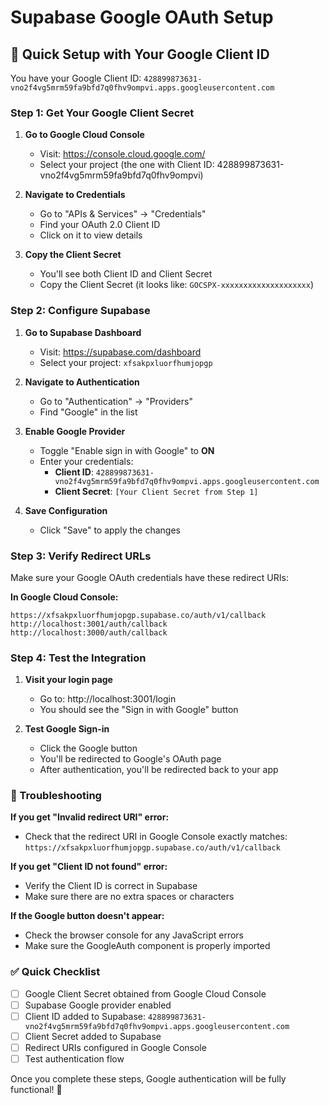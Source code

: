 # Supabase Google OAuth Setup

## 🚀 Quick Setup with Your Google Client ID

You have your Google Client ID: `428899873631-vno2f4vg5mrm59fa9bfd7q0fhv9ompvi.apps.googleusercontent.com`

### Step 1: Get Your Google Client Secret

1. **Go to Google Cloud Console**
   - Visit: https://console.cloud.google.com/
   - Select your project (the one with Client ID: 428899873631-vno2f4vg5mrm59fa9bfd7q0fhv9ompvi)

2. **Navigate to Credentials**
   - Go to "APIs & Services" → "Credentials"
   - Find your OAuth 2.0 Client ID
   - Click on it to view details

3. **Copy the Client Secret**
   - You'll see both Client ID and Client Secret
   - Copy the Client Secret (it looks like: `GOCSPX-xxxxxxxxxxxxxxxxxxxx`)

### Step 2: Configure Supabase

1. **Go to Supabase Dashboard**
   - Visit: https://supabase.com/dashboard
   - Select your project: `xfsakpxluorfhumjopgp`

2. **Navigate to Authentication**
   - Go to "Authentication" → "Providers"
   - Find "Google" in the list

3. **Enable Google Provider**
   - Toggle "Enable sign in with Google" to **ON**
   - Enter your credentials:
     - **Client ID**: `428899873631-vno2f4vg5mrm59fa9bfd7q0fhv9ompvi.apps.googleusercontent.com`
     - **Client Secret**: `[Your Client Secret from Step 1]`

4. **Save Configuration**
   - Click "Save" to apply the changes

### Step 3: Verify Redirect URLs

Make sure your Google OAuth credentials have these redirect URIs:

**In Google Cloud Console:**
```
https://xfsakpxluorfhumjopgp.supabase.co/auth/v1/callback
http://localhost:3001/auth/callback
http://localhost:3000/auth/callback
```

### Step 4: Test the Integration

1. **Visit your login page**
   - Go to: http://localhost:3001/login
   - You should see the "Sign in with Google" button

2. **Test Google Sign-in**
   - Click the Google button
   - You'll be redirected to Google's OAuth page
   - After authentication, you'll be redirected back to your app

### 🔧 Troubleshooting

**If you get "Invalid redirect URI" error:**
- Check that the redirect URI in Google Console exactly matches: `https://xfsakpxluorfhumjopgp.supabase.co/auth/v1/callback`

**If you get "Client ID not found" error:**
- Verify the Client ID is correct in Supabase
- Make sure there are no extra spaces or characters

**If the Google button doesn't appear:**
- Check the browser console for any JavaScript errors
- Make sure the GoogleAuth component is properly imported

### ✅ Quick Checklist

- [ ] Google Client Secret obtained from Google Cloud Console
- [ ] Supabase Google provider enabled
- [ ] Client ID added to Supabase: `428899873631-vno2f4vg5mrm59fa9bfd7q0fhv9ompvi.apps.googleusercontent.com`
- [ ] Client Secret added to Supabase
- [ ] Redirect URIs configured in Google Console
- [ ] Test authentication flow

Once you complete these steps, Google authentication will be fully functional! 🎉
